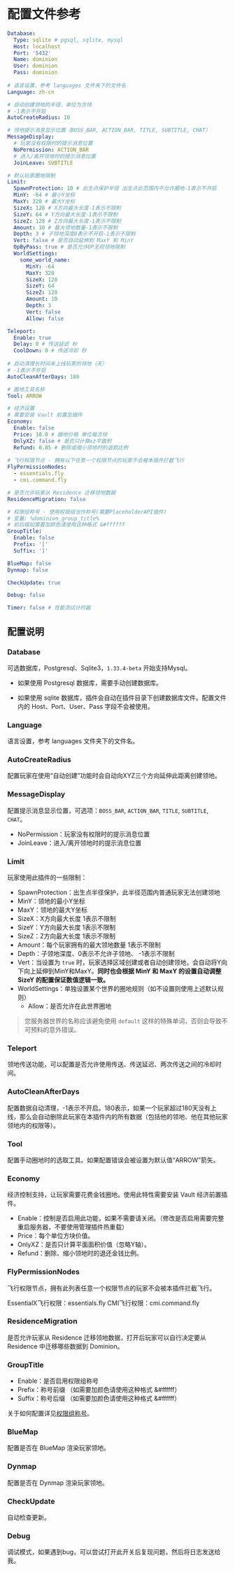 # 配置文件参考

```yaml
Database:
  Type: sqlite # pgsql, sqlite, mysql
  Host: localhost
  Port: '5432'
  Name: dominion
  User: dominion
  Pass: dominion
  
# 语言设置，参考 languages 文件夹下的文件名
Language: zh-cn

# 自动创建领地的半径，单位为方块
# -1表示不开启
AutoCreateRadius: 10

# 领地提示消息显示位置（BOSS_BAR, ACTION_BAR, TITLE, SUBTITLE, CHAT）
MessageDisplay:
  # 玩家没有权限时的提示消息位置
  NoPermission: ACTION_BAR
  # 进入/离开领地时的提示消息位置
  JoinLeave: SUBTITLE

# 默认玩家圈地限制
Limit:
  SpawnProtection: 10 # 出生点保护半径 出生点此范围内不允许圈地-1表示不开启
  MinY: -64 # 最小Y坐标
  MaxY: 320 # 最大Y坐标
  SizeX: 128 # X方向最大长度-1表示不限制
  SizeY: 64 # Y方向最大长度-1表示不限制
  SizeZ: 128 # Z方向最大长度-1表示不限制
  Amount: 10 # 最大领地数量-1表示不限制
  Depth: 3 # 子领地深度0表示不开启-1表示不限制
  Vert: false # 是否自动延伸到 MaxY 和 MinY
  OpByPass: true # 是否允许OP无视领地限制
  WorldSettings:
    some_world_name:
      MinY: -64
      MaxY: 320
      SizeX: 128
      SizeY: 64
      SizeZ: 128
      Amount: 10
      Depth: 3
      Vert: false
      Allow: false

Teleport:
  Enable: true
  Delay: 0 # 传送延迟 秒
  CoolDown: 0 # 传送冷却 秒
  
# 自动清理长时间未上线玩家的领地（天）
# -1表示不开启
AutoCleanAfterDays: 180

# 圈地工具名称
Tool: ARROW

# 经济设置
# 需要安装 Vault 前置及插件
Economy:
  Enable: false
  Price: 10.0 # 圈地价格 单位每方块
  OnlyXZ: false # 是否只计算xz平面积
  Refund: 0.85 # 删除或缩小领地时的退款比例
  
# 飞行权限节点 - 拥有以下任意一个权限节点的玩家不会被本插件拦截飞行
FlyPermissionNodes:
  - essentials.fly
  - cmi.command.fly

# 是否允许玩家从 Residence 迁移领地数据
ResidenceMigration: false

# 权限组称号 - 使用权限组当作称号(需要PlaceholderAPI插件)
# 变量: %dominion_group_title%
# 前后缀如需要加颜色请使用这种格式 &#ffffff
GroupTitle:
  Enable: false
  Prefix: '['
  Suffix: ']'

BlueMap: false
Dynmap: false

CheckUpdate: true

Debug: false

Timer: false # 性能测试计时器

```

## 配置说明

### Database

可选数据库，Postgresql、Sqlite3，`1.33.4-beta` 开始支持Mysql。

- 如果使用 Postgresql 数据库，需要手动创建数据库。

- 如果使用 sqlite 数据库，插件会自动在插件目录下创建数据库文件。配置文件内的 Host、Port、User、Pass 字段不会被使用。

### Language

语言设置，参考 languages 文件夹下的文件名。

### AutoCreateRadius

配置玩家在使用“自动创建”功能时会自动向XYZ三个方向延伸此距离创建领地。

### MessageDisplay

配置提示消息显示位置，可选项：`BOSS_BAR`, `ACTION_BAR`, `TITLE`, `SUBTITLE`, `CHAT`。

- NoPermission：玩家没有权限时的提示消息位置
- JoinLeave：进入/离开领地时的提示消息位置

### Limit

玩家使用此插件的一些限制：
- SpawnProtection：出生点半径保护，此半径范围内普通玩家无法创建领地
- MinY：领地的最小Y坐标
- MaxY：领地的最大Y坐标
- SizeX：X方向最大长度 1表示不限制
- SizeY：Y方向最大长度 1表示不限制
- SizeZ：Z方向最大长度 1表示不限制
- Amount：每个玩家拥有的最大领地数量 1表示不限制
- Depth：子领地深度、0表示不允许子领地、 -1表示不限制
- Vert：当设置为 `true` 时，玩家选择区域创建或者自动创建领地，会自动将Y向下向上延伸到MinY和MaxY。**同时也会根据 MinY 和 MaxY 的设置自动调整 SizeY 的配置保证数值逻辑一致。**
- WorldSettings：单独设置某个世界的圈地规则（如不设置则使用上述默认规则）
  - Allow：是否允许在此世界圈地

> 您服务器世界的名称应该避免使用 `default` 这样的特殊单词，否则会导致不可预料的意外错误。

### Teleport

领地传送功能，可以配置是否允许使用传送、传送延迟、两次传送之间的冷却时间。

### AutoCleanAfterDays

配置数据自动清理，-1表示不开启。180表示，如果一个玩家超过180天没有上线，那么会自动删除此玩家在本插件内的所有数据（包括他的领地、他在其他玩家领地内的权限等）。

### Tool

配置手动圈地时的选取工具。如果配置错误会被设置为默认值“ARROW”箭矢。

### Economy

经济控制支持，让玩家需要花费金钱圈地。使用此特性需要安装 Vault 经济前置插件。

- Enable：控制是否启用此功能，如果不需要请关闭。（修改是否启用需要完整重启服务器，不要使用管理插件热重载）
- Price：每个单位方块价值。
- OnlyXZ：是否只计算平面面积价值（忽略Y轴）。
- Refund：删除、缩小领地时的退还金钱比例。

### FlyPermissionNodes

飞行权限节点，拥有此列表任意一个权限节点的玩家不会被本插件拦截飞行。

EssentialX飞行权限：essentials.fly
CMI飞行权限：cmi.command.fly

### ResidenceMigration

是否允许玩家从 Residence 迁移领地数据，打开后玩家可以自行决定要从 Residence 中迁移哪些数据到 Dominion。

### GroupTitle

- Enable：是否启用权限组称号
- Prefix：称号前缀 （如需要加颜色请使用这种格式 &#ffffff）
- Suffix：称号后缀 （如需要加颜色请使用这种格式 &#ffffff）

关于如何配置详见[权限组称号](../manage-dominion/group-title.md)。

### BlueMap

配置是否在 BlueMap 渲染玩家领地。

### Dynmap

配置是否在 Dynmap 渲染玩家领地。

### CheckUpdate

自动检查更新。

### Debug

调试模式，如果遇到bug，可以尝试打开此开关后复现问题，然后将日志发送给我。